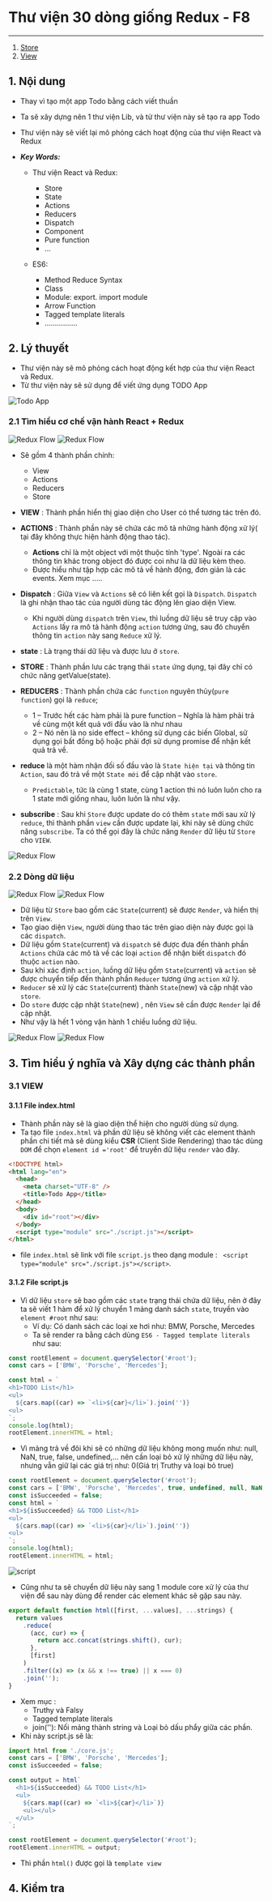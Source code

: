 # Thư viện 30 dòng giống Redux - F8

---
1.  [Store](./store.md)
1.  [View](./view.md)

## 1. Nội dung

- Thay vì tạo một app Todo bằng cách viết thuần
- Ta sẽ xây dựng nên 1 thư viện Lib, và từ thư viện này sẽ tạo ra app Todo
- Thư viện này sẽ viết lại mô phỏng cách hoạt động của thư viện React và Redux
- _**Key Words:**_

  - Thư viện React và Redux:

    - Store
    - State
    - Actions
    - Reducers
    - Dispatch
    - Component
    - Pure function
    - ...

  - ES6:
    - Method Reduce Syntax
    - Class
    - Module: export. import module
    - Arrow Function
    - Tagged template literals
    - ................

## 2. Lý thuyết

- Thư viện này sẽ mô phỏng cách hoạt động kết hợp của thư viện React và Redux.
- Từ thư viện này sẽ sử dụng để viết ứng dụng TODO App

![Todo App](./images/todo-app.png 'Todo App')

### 2.1 Tìm hiểu cơ chế vận hành React + Redux

![Redux Flow](./images/redux_flow-01.png 'Redux Flow')
![Redux Flow](./images/redux_flow-00.png 'Redux Flow')

- Sẽ gồm 4 thành phần chính:

  - View
  - Actions
  - Reducers
  - Store

- **VIEW** : Thành phần hiển thị giao diện cho User có thể tương tác trên đó.
- **ACTIONS** : Thành phần này sẽ chứa các mô tả những hành động xử lý( tại đây không thực hiện hành động thao tác).
  - **Actions** chỉ là một object với một thuộc tính 'type'. Ngoài ra các thông tin khác trong object đó được coi như là dữ liệu kèm theo.
  - Được hiểu như tập hợp các mô tả về hành động, đơn giản là các events. Xem mục .....
- **Dispatch** : Giữa `View` và `Actions` sẽ có liên kết gọi là `Dispatch`. `Dispatch` là ghi nhận thao tác của người dùng tác động lên giao diện View.
  - Khi người dùng `dispatch` trên `View`, thì luồng dữ liệu sẽ truy cập vào `Actions` lấy ra mô tả hành động `action` tương ứng, sau đó chuyển thông tin `action` này sang `Reduce` xử lý.
- **state** : Là trạng thái dữ liệu và được lưu ở `store`.
- **STORE** : Thành phần lưu các trạng thái `state` ứng dụng, tại đây chỉ có chức năng getValue(state).
- **REDUCERS** : Thành phần chứa các `function` nguyên thủy(`pure function`) gọi là `reduce`;
  - 1 – Trước hết các hàm phải là pure function – Nghĩa là hàm phải trả về cùng một kết quả với đầu vào là như nhau
  - 2 – Nó nên là no side effect – không sử dụng các biến Global, sử dụng gọi bất đồng bộ hoặc phải đợi sử dụng promise để nhận kết quả trả về.
- **reduce** là một hàm nhận đối số đầu vào là `State hiện tại` và thông tin `Action`, sau đó trả về một `State mới` để cập nhật vào `store`.
  - `Predictable`, tức là cùng 1 state, cùng 1 action thì nó luôn luôn cho ra 1 state mới giống nhau, luôn luôn là như vậy.
- **subscribe** : Sau khi `Store` được update do có thêm `state` mới sau xử lý `reduce`, thì thành phần `view` cần được update lại, khi này sẽ dùng chức năng `subscribe`. Ta có thể gọi đây là chức năng `Render` dữ liệu từ `Store` cho `VIEW`.

![Redux Flow](./images/redux_flow-04.png 'Redux Flow')

### 2.2 Dòng dữ liệu

![Redux Flow](./images/redux_flow-02.png 'Redux Flow')
![Redux Flow](./images/redux_flow-03.png 'Redux Flow')

- Dữ liệu từ `Store` bao gồm các `State`(current) sẽ được `Render`, và hiển thị trên `View`.
- Tạo giao diện `View`, người dùng thao tác trên giao diện này được gọi là các `dispatch`.
- Dữ liệu gồm `State`(current) và `dispatch` sẽ được đưa đến thành phần `Actions` chứa các mô tả về các loại `action` để nhận biết `dispatch` đó thuộc `action` nào.
- Sau khi xác định `action`, luồng dữ liệu gồm `State`(current) và `action` sẽ được chuyển tiếp đến thành phần `Reducer` tương ứng `action` xử lý.
- `Reducer` sẽ xử lý các `State`(current) thành `State`(new) và cập nhật vào `store`.
- Do `store` được cập nhật `State`(new) , nên `View` sẽ cần được `Render` lại để cập nhật.
- Như vậy là hết 1 vòng vận hành 1 chiều luồng dữ liệu.

![Redux Flow](./images/redux-workflow1.gif 'Redux Flow')
![Redux Flow](./images/redux-workflow2.gif 'Redux Flow')

## 3. Tìm hiểu ý nghĩa và Xây dựng các thành phần

### 3.1 VIEW

#### 3.1.1 File index.html

- Thành phần này sẽ là giao diện thể hiện cho người dùng sử dụng.
- Ta tạo file `index.html` và phần dữ liệu sẽ không viết các element thành phần chi tiết mà sẽ dùng kiểu **CSR** (Client Side Rendering) thao tác dùng `DOM` để chọn `element id ='root'` để truyền dữ liệu `render` vào đây.

```html
<!DOCTYPE html>
<html lang="en">
  <head>
    <meta charset="UTF-8" />
    <title>Todo App</title>
  </head>
  <body>
    <div id="root"></div>
  </body>
  <script type="module" src="./script.js"></script>
</html>
```

- file `index.html` sẽ link với file `script.js` theo dạng module : ` <script type="module" src="./script.js"></script>`.

#### 3.1.2 File script.js

- Vì dữ liệu `store` sẽ bao gồm các `state` trạng thái chứa dữ liệu, nên ở đây ta sẽ viết 1 hàm để xử lý chuyển 1 mảng danh sách `state`, truyền vào `element #root` như sau:
  - Ví dụ: Có danh sách các loại xe hơi như: BMW, Porsche, Mercedes
  - Ta sẽ render ra bằng cách dùng `ES6 - Tagged template literals` như sau:

```js
const rootElement = document.querySelector('#root');
const cars = ['BMW', 'Porsche', 'Mercedes'];

const html = `
<h1>TODO List</h1>
<ul>
  ${cars.map((car) => `<li>${car}</li>`).join('')}
<ul>
`;
console.log(html);
rootElement.innerHTML = html;
```

- Vì mảng trả về đôi khi sẽ có những dữ liệu không mong muốn như: null, NaN, true, false, undefined,... nên cần loại bỏ xử lý những dữ liệu này, nhưng vẫn giữ lại các giá trị như: 0(Giá trị Truthy và loại bỏ true)

```js
const rootElement = document.querySelector('#root');
const cars = ['BMW', 'Porsche', 'Mercedes', true, undefined, null, NaN, false];
const isSucceeded = false;
const html = `
<h1>${isSucceeded} && TODO List</h1>
<ul>
  ${cars.map((car) => `<li>${car}</li>`).join('')}
<ul>
`;
console.log(html);
rootElement.innerHTML = html;
```

![script](./images/001.png 'script')

- Cũng như ta sẽ chuyển dữ liệu này sang 1 module core xử lý của thư viện để sau này dùng để render các element khác sẽ gặp sau này.

```js
export default function html([first, ...values], ...strings) {
  return values
    .reduce(
      (acc, cur) => {
        return acc.concat(strings.shift(), cur);
      },
      [first]
    )
    .filter((x) => (x && x !== true) || x === 0)
    .join('');
}
```

- Xem mục :
  - Truthy và Falsy
  - Tagged template literals
  - join(''): Nối mảng thành string và Loại bỏ dấu phẩy giữa các phần.
- Khi này script.js sẽ là:

```js
import html from './core.js';
const cars = ['BMW', 'Porsche', 'Mercedes'];
const isSucceeded = false;

const output = html`
  <h1>${isSucceeded} && TODO List</h1>
  <ul>
    ${cars.map((car) => `<li>${car}</li>`)}
    <ul></ul>
  </ul>
`;

const rootElement = document.querySelector('#root');
rootElement.innerHTML = output;
```

- Thì phần `html()` được gọi là `template view `

## 4. Kiểm tra
